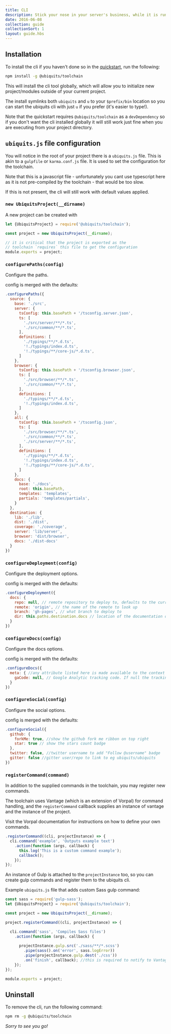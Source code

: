 ```yaml
---
title: CLI
description: Stick your nose in your server's business, while it is running. Or add shiny new commands to your build tools
date: 2016-06-08
collection: guide
collectionSort: 1
layout: guide.hbs
---
```


## Installation
To install the cli if you haven't done so in the [quickstart](/guide/quick-start), run the following:

```bash
npm install -g @ubiquits/toolchain
```

This will install the cli tool globally, which will allow you to initialize new project/modules outside of your current project.

The install symlinks both `ubiquits` and `u` to your `$prefix/bin` location so you can start the ubiquits cli with just `u` if you prefer (it's easier to type!).

Note that the quickstart requires `@ubiquits/toolchain` as a `devDependency` so if you don't want the cli installed globally it will still work just fine when you are executing from your project directory.

## `ubiquits.js` file configuration
You will notice in the root of your project there is a `ubiquits.js` file. This is akin to a `gulpfile` or `karma.conf.js` file. It is used to set the configuration for the toolchain.

Note that this is a javascript file - unfortunately you cant use typescript here as it is not pre-compiled by the toolchain - that would be too slow.

If this is not present, the cli will still work with default values applied.

### `new UbiquitsProject(__dirname)`
A new project can be created with
```javascript
let {UbiquitsProject} = require('@ubiquits/toolchain');

const project = new UbiquitsProject(__dirname);

// it is critical that the project is exported as the  
// toolchain `requires` this file to get the configuration
module.exports = project;
```
### `configurePaths(config)`
Configure the paths. 

config is merged with the defaults:
```javascript
.configurePaths({
  source: {
    base: './src',
    server: {
      tsConfig: this.basePath + '/tsconfig.server.json',
      ts: [
        './src/server/**/*.ts',
        './src/common/**/*.ts',
      ],
      definitions: [
        './typings/**/*.d.ts',
        '!./typings/index.d.ts',
        '!./typings/**/core-js/*.d.ts',
      ]
    },
    browser: {
      tsConfig: this.basePath + '/tsconfig.browser.json',
      ts: [
        './src/browser/**/*.ts',
        './src/common/**/*.ts',
      ],
      definitions: [
        './typings/**/*.d.ts',
        '!./typings/index.d.ts',
      ]
    },
    all: {
      tsConfig: this.basePath + '/tsconfig.json',
      ts: [
        './src/browser/**/*.ts',
        './src/common/**/*.ts',
        './src/server/**/*.ts',
      ],
      definitions: [
        './typings/**/*.d.ts',
        '!./typings/index.d.ts',
        '!./typings/**/core-js/*.d.ts',
      ]
    },
    docs: {
      base: './docs',
      root: this.basePath,
      templates: 'templates',
      partials: 'templates/partials',
    }
  },
  destination: {
    lib: './lib',
    dist: './dist',
    coverage: './coverage',
    server: 'lib/server',
    browser: 'dist/browser',
    docs: './dist-docs'
  }
})

```
### `configureDeployment(config)`
Configure the deployment options. 

config is merged with the defaults:
```javascript
.configureDeployment({
  docs: {
    repo: null, // remote repository to deploy to, defaults to the current `config.docs.remote` when set to `null`
    remote: 'origin', // the name of the remote to look up
    branch: 'gh-pages', // what branch to deploy to
    dir: this.paths.destination.docs // location of the documentation output
  }
})

```

### `configureDocs(config)`
Configure the docs options. 

config is merged with the defaults:
```javascript
.configureDocs({
  meta: { //any attribute listed here is made available to the context of all handlebars templates
    gaCode: null, // Google Analytic tracking code. If null the tracking snippet will not be embedded
  }
})

```

### `configureSocial(config)`
Configure the social options. 

config is merged with the defaults:
```javascript
.configureSocial({
  github: {
    forkMe: true, //show the github fork me ribbon on top right
    star: true // show the stars count badge
  },
  twitter: false, //twitter username to add "Follow @username" badge
  gitter: false //gitter user/repo to link to eg ubiquits/ubiquits
})

```

### `registerCommand(command)`
In addition to the supplied commands in the toolchain, you may register new commands.
 
The toolchain uses Vantage (which is an extension of Vorpal) for command handling, and the `registerCommand` callback 
 supplies an instance of vantage and the instance of the project.

Visit the Vorpal documentation for instructions on how to define your own commands. 
 
```javascript
.registerCommand((cli, projectInstance) => {
  cli.command('example', 'Outputs example text')
    .action(function (args, callback) {
      this.log('This is a custom command example');
      callback();
    });
});

```
 
An instance of Gulp is attached to the `projectInstance` too, so you can create gulp commands and register them
 to the ubiquits cli.
  
Example `ubiquits.js` file that adds custom Sass gulp command:
```javascript
const sass = require('gulp-sass');
let {UbiquitsProject} = require('@ubiquits/toolchain');

const project = new UbiquitsProject(__dirname);

project.registerCommand((cli, projectInstance) => {

  cli.command('sass', 'Compiles Sass files')
    .action(function (args, callback) {
    
      projectInstance.gulp.src('./sass/**/*.scss')
        .pipe(sass().on('error', sass.logError))
        .pipe(projectInstance.gulp.dest('./css'))
        .on('finish', callback); //this is required to notify to Vantage the command is finished
    });
});

module.exports = project;
```


## Uninstall
To remove the cli, run the following command:
```bash
npm rm -g @ubiquits/toolchain
```

*Sorry to see you go!*
